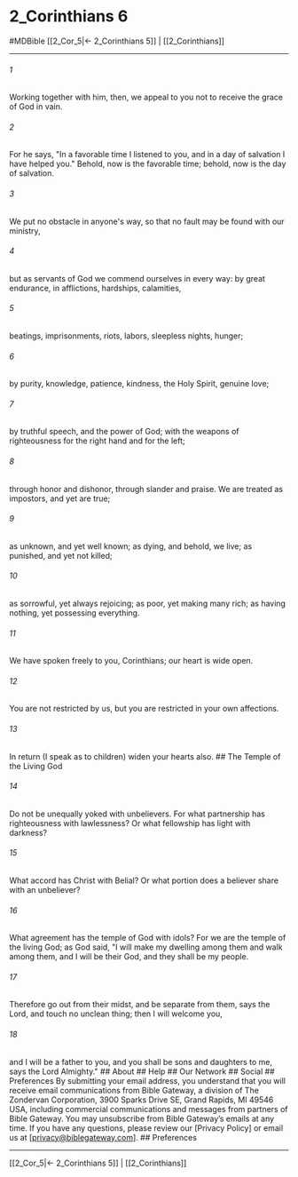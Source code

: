 # 2_Corinthians 6
#MDBible
[[2_Cor_5|← 2_Corinthians 5]] | [[2_Corinthians]]

***






###### 1 


Working together with him, then, we appeal to you not to receive the grace of God in vain. 





###### 2 


For he says, "In a favorable time I listened to you, and in a day of salvation I have helped you." Behold, now is the favorable time; behold, now is the day of salvation. 





###### 3 


We put no obstacle in anyone's way, so that no fault may be found with our ministry, 





###### 4 


but as servants of God we commend ourselves in every way: by great endurance, in afflictions, hardships, calamities, 





###### 5 


beatings, imprisonments, riots, labors, sleepless nights, hunger; 





###### 6 


by purity, knowledge, patience, kindness, the Holy Spirit, genuine love; 





###### 7 


by truthful speech, and the power of God; with the weapons of righteousness for the right hand and for the left; 





###### 8 


through honor and dishonor, through slander and praise. We are treated as impostors, and yet are true; 





###### 9 


as unknown, and yet well known; as dying, and behold, we live; as punished, and yet not killed; 





###### 10 


as sorrowful, yet always rejoicing; as poor, yet making many rich; as having nothing, yet possessing everything. 





###### 11 


We have spoken freely to you, Corinthians; our heart is wide open. 





###### 12 


You are not restricted by us, but you are restricted in your own affections. 





###### 13 


In return (I speak as to children) widen your hearts also. ## The Temple of the Living God 





###### 14 


Do not be unequally yoked with unbelievers. For what partnership has righteousness with lawlessness? Or what fellowship has light with darkness? 





###### 15 


What accord has Christ with Belial? Or what portion does a believer share with an unbeliever? 





###### 16 


What agreement has the temple of God with idols? For we are the temple of the living God; as God said, "I will make my dwelling among them and walk among them, and I will be their God, and they shall be my people. 





###### 17 


Therefore go out from their midst, and be separate from them, says the Lord, and touch no unclean thing; then I will welcome you, 





###### 18 


and I will be a father to you, and you shall be sons and daughters to me, says the Lord Almighty." ## About ## Help ## Our Network ## Social ## Preferences By submitting your email address, you understand that you will receive email communications from Bible Gateway, a division of The Zondervan Corporation, 3900 Sparks Drive SE, Grand Rapids, MI 49546 USA, including commercial communications and messages from partners of Bible Gateway. You may unsubscribe from Bible Gateway&rsquo;s emails at any time. If you have any questions, please review our [Privacy Policy] or email us at [privacy@biblegateway.com]. ## Preferences

***

[[2_Cor_5|← 2_Corinthians 5]] | [[2_Corinthians]]

